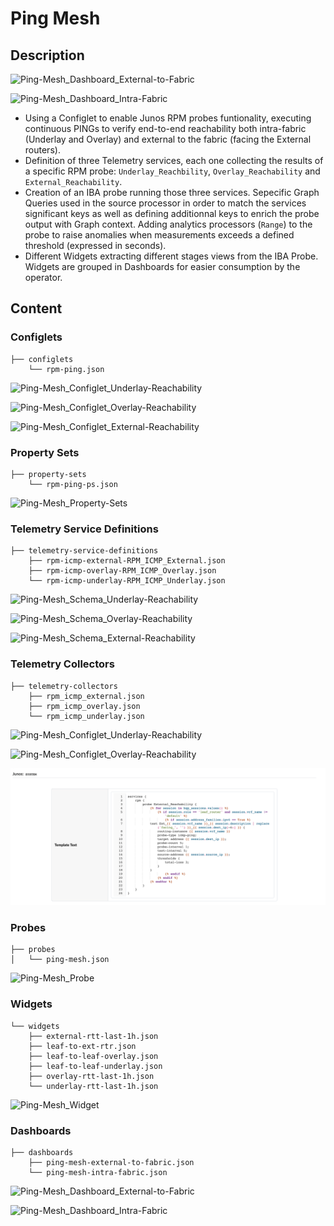 # Ping Mesh

## Description

![Ping-Mesh_Dashboard_External-to-Fabric](/images/Ping-Mesh_Dashboard_External-to-Fabric.png)

![Ping-Mesh_Dashboard_Intra-Fabric](/images/Ping-Mesh_Dashboard_Intra-Fabric.png)

- Using a Configlet to enable Junos RPM probes funtionality, executing continuous PINGs to verify end-to-end reachability both intra-fabric (Underlay and Overlay) and external to the fabric (facing the External routers).
- Definition of three Telemetry services, each one collecting the results of a specific RPM probe: `Underlay_Reachbility`, `Overlay_Reachability` and `External_Reachability`.
- Creation of an IBA probe running those three services. Sepecific Graph Queries used in the source processor in order to match the services significant keys as well as defining additionnal keys to enrich the probe output with Graph context. Adding analytics processors (`Range`) to the probe to raise anomalies when measurements exceeds a defined threshold (expressed in seconds).
-  Different Widgets extracting different stages views from the IBA Probe. Widgets are grouped in Dashboards for easier consumption by the operator. 

## Content

### Configlets

```
├── configlets
    └── rpm-ping.json
```
![Ping-Mesh_Configlet_Underlay-Reachability](/images/Ping-Mesh_Configlet_Underlay-Reachability.png)

![Ping-Mesh_Configlet_Overlay-Reachability](/images/Ping-Mesh_Configlet_Overlay-Reachability.png)

![Ping-Mesh_Configlet_External-Reachability](/images/Ping-Mesh_Configlet_External-Reachability.png)

### Property Sets

```
├── property-sets
    └── rpm-ping-ps.json
```

![Ping-Mesh_Property-Sets](/images/Ping-Mesh_Property-Sets.png)

### Telemetry Service Definitions 
```
├── telemetry-service-definitions
    ├── rpm-icmp-external-RPM_ICMP_External.json
    ├── rpm-icmp-overlay-RPM_ICMP_Overlay.json
    └── rpm-icmp-underlay-RPM_ICMP_Underlay.json
```

![Ping-Mesh_Schema_Underlay-Reachability](/images/Ping-Mesh_Schema_Underlay-Reachability.png)

![Ping-Mesh_Schema_Overlay-Reachability](/images/Ping-Mesh_Schema_Overlay-Reachability.png)

![Ping-Mesh_Schema_External-Reachability](/images/Ping-Mesh_Schema_External-Reachability.png)

### Telemetry Collectors
```
├── telemetry-collectors
    ├── rpm_icmp_external.json
    ├── rpm_icmp_overlay.json
    └── rpm_icmp_underlay.json
```

![Ping-Mesh_Configlet_Underlay-Reachability](/images/Ping-Mesh_Configlet_Underlay-Reachability.png)

![Ping-Mesh_Configlet_Overlay-Reachability](/images/Ping-Mesh_Configlet_Overlay-Reachability.png)

![Ping-Mesh_Configlet_External-Reachability](images/Ping-Mesh_Configlet_External-Reachability.png)

### Probes
```
├── probes
│   └── ping-mesh.json
```

![Ping-Mesh_Probe](/images/Ping-Mesh_Probe.png)

### Widgets
```
└── widgets
    ├── external-rtt-last-1h.json
    ├── leaf-to-ext-rtr.json
    ├── leaf-to-leaf-overlay.json
    ├── leaf-to-leaf-underlay.json
    ├── overlay-rtt-last-1h.json
    └── underlay-rtt-last-1h.json
```

![Ping-Mesh_Widget](/images/Ping-Mesh_Widget.png)

### Dashboards

```
├── dashboards
    ├── ping-mesh-external-to-fabric.json
    └── ping-mesh-intra-fabric.json
```

![Ping-Mesh_Dashboard_External-to-Fabric](/images/Ping-Mesh_Dashboard_External-to-Fabric.png)

![Ping-Mesh_Dashboard_Intra-Fabric](/images/Ping-Mesh_Dashboard_Intra-Fabric.png)